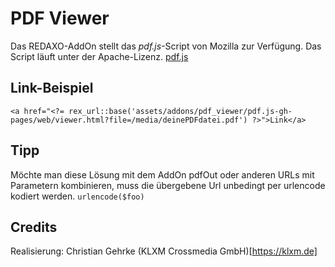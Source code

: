 # PDF Viewer

Das REDAXO-AddOn stellt das *pdf.js*-Script von Mozilla zur Verfügung. Das Script läuft unter der Apache-Lizenz. [pdf.js](https://github.com/mozilla/pdf.js)


## Link-Beispiel

`<a href="<?= rex_url::base('assets/addons/pdf_viewer/pdf.js-gh-pages/web/viewer.html?file=/media/deinePDFdatei.pdf') ?>">Link</a> `

## Tipp
Möchte man diese Lösung mit dem AddOn pdfOut oder anderen URLs mit Parametern kombinieren, muss die übergebene Url unbedingt per urlencode kodiert werden. `urlencode($foo)`

## Credits
Realisierung: Christian Gehrke
(KLXM Crossmedia GmbH)[https://klxm.de]

